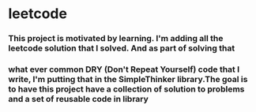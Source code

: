 # leetcode
### This project is motivated by learning. I'm adding all the leetcode solution that I solved. And as part of solving that 
### what ever common DRY (Don't Repeat Yourself) code that I write, I'm putting that in the SimpleThinker library.The goal is to have this project have a collection of solution to problems and a set of reusable code in library
